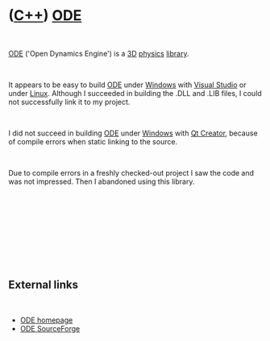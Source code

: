 



 

 

 

 

 

([C++](Cpp.md)) [ODE](CppOde.md)
==================================

 

[ODE](CppOde.md) ('Open Dynamics Engine') is a [3D](Cpp3d.md)
[physics](CppPhysics.md) [library](CppLibrary.md).

 

It appears to be easy to build [ODE](CppOde.md) under
[Windows](CppWindows.md) with [Visual Studio](CppVisualStudio.md) or
under [Linux](CppLinux.md). Although I succeeded in building the .DLL
and .LIB files, I could not successfully link it to my project.

 

I did not succeed in building [ODE](CppOde.md) under
[Windows](CppWindows.md) with [Qt Creator](CppQtCreator.md), because
of compile errors when static linking to the source.

 

Due to compile errors in a freshly checked-out project I saw the code
and was not impressed. Then I abandoned using this library.

 

 

 

 

 

External links
--------------

 

-   [ODE homepage](http://www.ode.org)
-   [ODE SourceForge](http://sourceforge.net/projects/opende)

 

 

 

 

 





 



